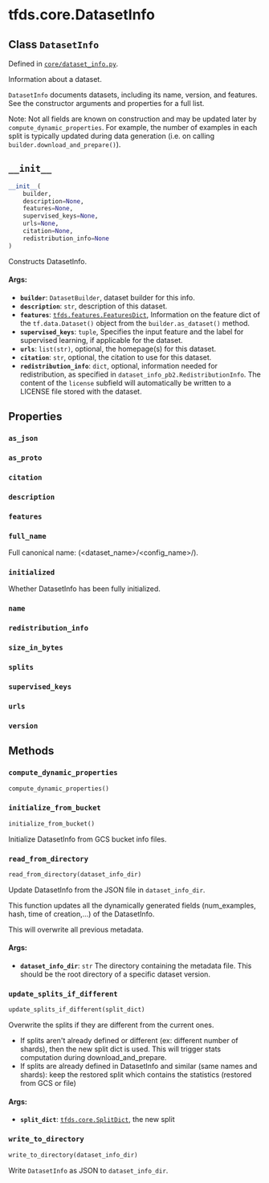 <div itemscope itemtype="http://developers.google.com/ReferenceObject">
<meta itemprop="name" content="tfds.core.DatasetInfo" />
<meta itemprop="path" content="Stable" />
<meta itemprop="property" content="as_json"/>
<meta itemprop="property" content="as_proto"/>
<meta itemprop="property" content="citation"/>
<meta itemprop="property" content="description"/>
<meta itemprop="property" content="features"/>
<meta itemprop="property" content="full_name"/>
<meta itemprop="property" content="initialized"/>
<meta itemprop="property" content="name"/>
<meta itemprop="property" content="redistribution_info"/>
<meta itemprop="property" content="size_in_bytes"/>
<meta itemprop="property" content="splits"/>
<meta itemprop="property" content="supervised_keys"/>
<meta itemprop="property" content="urls"/>
<meta itemprop="property" content="version"/>
<meta itemprop="property" content="__init__"/>
<meta itemprop="property" content="compute_dynamic_properties"/>
<meta itemprop="property" content="initialize_from_bucket"/>
<meta itemprop="property" content="read_from_directory"/>
<meta itemprop="property" content="update_splits_if_different"/>
<meta itemprop="property" content="write_to_directory"/>
</div>

# tfds.core.DatasetInfo

## Class `DatasetInfo`





Defined in [`core/dataset_info.py`](https://github.com/tensorflow/datasets/tree/master/tensorflow_datasets/core/dataset_info.py).

Information about a dataset.

`DatasetInfo` documents datasets, including its name, version, and features.
See the constructor arguments and properties for a full list.

Note: Not all fields are known on construction and may be updated later
by `compute_dynamic_properties`. For example, the number of examples in each
split is typically updated during data generation (i.e. on calling
`builder.download_and_prepare()`).

<h2 id="__init__"><code>__init__</code></h2>

``` python
__init__(
    builder,
    description=None,
    features=None,
    supervised_keys=None,
    urls=None,
    citation=None,
    redistribution_info=None
)
```

Constructs DatasetInfo.

#### Args:

* <b>`builder`</b>: `DatasetBuilder`, dataset builder for this info.
* <b>`description`</b>: `str`, description of this dataset.
* <b>`features`</b>: <a href="../../tfds/features/FeaturesDict.md"><code>tfds.features.FeaturesDict</code></a>, Information on the feature dict
    of the `tf.data.Dataset()` object from the `builder.as_dataset()`
    method.
* <b>`supervised_keys`</b>: `tuple`, Specifies the input feature and the label for
    supervised learning, if applicable for the dataset.
* <b>`urls`</b>: `list(str)`, optional, the homepage(s) for this dataset.
* <b>`citation`</b>: `str`, optional, the citation to use for this dataset.
* <b>`redistribution_info`</b>: `dict`, optional, information needed for
    redistribution, as specified in `dataset_info_pb2.RedistributionInfo`.
    The content of the `license` subfield will automatically be written to a
    LICENSE file stored with the dataset.



## Properties

<h3 id="as_json"><code>as_json</code></h3>



<h3 id="as_proto"><code>as_proto</code></h3>



<h3 id="citation"><code>citation</code></h3>



<h3 id="description"><code>description</code></h3>



<h3 id="features"><code>features</code></h3>



<h3 id="full_name"><code>full_name</code></h3>

Full canonical name: (<dataset_name>/<config_name>/<version>).

<h3 id="initialized"><code>initialized</code></h3>

Whether DatasetInfo has been fully initialized.

<h3 id="name"><code>name</code></h3>



<h3 id="redistribution_info"><code>redistribution_info</code></h3>



<h3 id="size_in_bytes"><code>size_in_bytes</code></h3>



<h3 id="splits"><code>splits</code></h3>



<h3 id="supervised_keys"><code>supervised_keys</code></h3>



<h3 id="urls"><code>urls</code></h3>



<h3 id="version"><code>version</code></h3>





## Methods

<h3 id="compute_dynamic_properties"><code>compute_dynamic_properties</code></h3>

``` python
compute_dynamic_properties()
```



<h3 id="initialize_from_bucket"><code>initialize_from_bucket</code></h3>

``` python
initialize_from_bucket()
```

Initialize DatasetInfo from GCS bucket info files.

<h3 id="read_from_directory"><code>read_from_directory</code></h3>

``` python
read_from_directory(dataset_info_dir)
```

Update DatasetInfo from the JSON file in `dataset_info_dir`.

This function updates all the dynamically generated fields (num_examples,
hash, time of creation,...) of the DatasetInfo.

This will overwrite all previous metadata.

#### Args:

* <b>`dataset_info_dir`</b>: `str` The directory containing the metadata file. This
    should be the root directory of a specific dataset version.

<h3 id="update_splits_if_different"><code>update_splits_if_different</code></h3>

``` python
update_splits_if_different(split_dict)
```

Overwrite the splits if they are different from the current ones.

* If splits aren't already defined or different (ex: different number of
  shards), then the new split dict is used. This will trigger stats
  computation during download_and_prepare.
* If splits are already defined in DatasetInfo and similar (same names and
  shards): keep the restored split which contains the statistics (restored
  from GCS or file)

#### Args:

* <b>`split_dict`</b>: <a href="../../tfds/core/SplitDict.md"><code>tfds.core.SplitDict</code></a>, the new split

<h3 id="write_to_directory"><code>write_to_directory</code></h3>

``` python
write_to_directory(dataset_info_dir)
```

Write `DatasetInfo` as JSON to `dataset_info_dir`.



